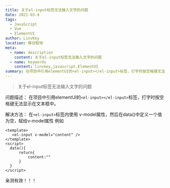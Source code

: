 ```yaml
---
title: 关于el-input标签无法输入文字的问题
date: 2021-03-4
tags: 
  - JavaScript
  - Vue
  - ElementUI
author: LinvKey
location: 移动智地
meta: 
  - name: description
    content: 关于el-input标签无法输入文字的问题
  - name: keywords
    content: linvkey,javascript,ElementUI
summary: 在项目中引用elementUI的<el-input></el-input>标签，打字时按空格键无法显示在文本框中，让我们看看如何去解决这个问题。
---
```


> 关于el-input标签无法输入文字的问题

问题描述：
  在项目中引用elementUI的```<el-input></el-input>```标签，打字时按空格键无法显示在文本框中。

解决方法：
  在```<el-input>```标签内使用 v-model属性，然后在data()中定义一个值为空，赋给v-model属性
  例如 

```vue
<template>
   <el-input v-model="content" /> 
</template>
<script>
  data(){
      return{
          content:""
      }
  }
</script>
```
亲测有效！！！
